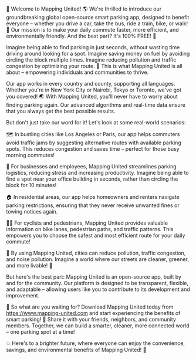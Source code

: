 🎉 Welcome to Mapping United! 🌎 We're thrilled to introduce our groundbreaking global open-source smart parking app, designed to benefit everyone – whether you drive a car, take the bus, ride a train, bike, or walk! 💨 Our mission is to make your daily commute faster, more efficient, and environmentally friendly. And the best part? It's 100% FREE! 🤑

Imagine being able to find parking in just seconds, without wasting time driving around looking for a spot. Imagine saving money on fuel by avoiding circling the block multiple times. Imagine reducing pollution and traffic congestion by optimizing your route. 🌟 This is what Mapping United is all about – empowering individuals and communities to thrive.

Our app works in every country and county, supporting all languages. Whether you're in New York City or Nairobi, Tokyo or Toronto, we've got you covered! 🌏 With Mapping United, you'll never have to worry about finding parking again. Our advanced algorithms and real-time data ensure that you always get the best possible results.

But don't just take our word for it! Let's look at some real-world scenarios:

🗺️ In bustling cities like Los Angeles or Paris, our app helps commuters avoid traffic jams by suggesting alternative routes with available parking spots. This reduces congestion and saves time – perfect for those busy morning commutes!

💼 For businesses and employees, Mapping United streamlines parking logistics, reducing stress and increasing productivity. Imagine being able to find a spot near your office building in seconds, rather than circling the block for 10 minutes!

🏠 In residential areas, our app helps homeowners and renters navigate parking restrictions, ensuring that they never receive unwanted fines or towing notices again.

🚴‍♀️ For cyclists and pedestrians, Mapping United provides valuable information on bike lanes, pedestrian paths, and traffic patterns. This empowers you to choose the safest and most efficient route for your daily commute!

🌈 By using Mapping United, cities can reduce pollution, traffic congestion, and noise pollution. Imagine a world where our streets are cleaner, greener, and more livable! 🌟

But here's the best part: Mapping United is an open-source app, built by and for the community. Our platform is designed to be transparent, flexible, and adaptable – allowing users like you to contribute to its development and improvement.

🎉 So what are you waiting for? Download Mapping United today from https://www.mapping-united.com and start experiencing the benefits of smart parking! 📲 Share it with your friends, neighbors, and community members. Together, we can build a smarter, cleaner, more connected world – one parking spot at a time!

💥 Here's to a brighter future, where everyone can enjoy the convenience, savings, and environmental benefits of Mapping United! 🌟